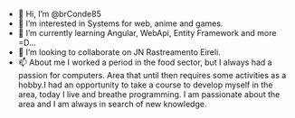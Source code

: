 - 👋 Hi, I’m @brConde85
- 👀 I’m interested in Systems for web, anime and games.
- 🌱 I’m currently learning Angular, WebApi, Entity Framework and more =D...
- 💞️ I’m looking to collaborate on JN Rastreamento Eireli.
- 📫 About me I worked a period in the food sector, but I always had a passion for computers. 
     Area that until then requires some activities as a hobby.I had an opportunity to take a course 
     to develop myself in the area, today I live and breathe programming. 
     I am passionate about the area and I am always in search of new knowledge.

<!---
brConde85/brConde85 is a ✨ special ✨ repository because its `README.md` (this file) appears on your GitHub profile.
You can click the Preview link to take a look at your changes.
--->
